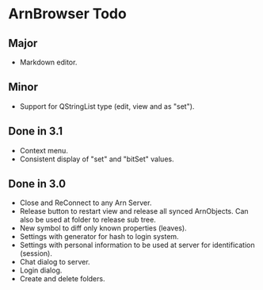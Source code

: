 ArnBrowser Todo
===============

Major
-----
* Markdown editor.

Minor
-----
* Support for QStringList type (edit, view and as "set").



Done in 3.1
-----------
* Context menu.
* Consistent display of "set" and "bitSet" values.


Done in 3.0
-----------
* Close and ReConnect to any Arn Server.
* Release button to restart view and release all synced ArnObjects.
  Can also be used at folder to release sub tree.
* New symbol to diff only known properties (leaves).
* Settings with generator for hash to login system.
* Settings with personal information to be used at server for identification (session).
* Chat dialog to server.
* Login dialog.
* Create and delete folders.

